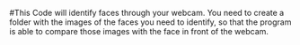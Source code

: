 #This Code will identify faces through your webcam. You need to create a folder with the images of the faces you need to identify, so that the program is able to compare those images with the face in front of the webcam. 
